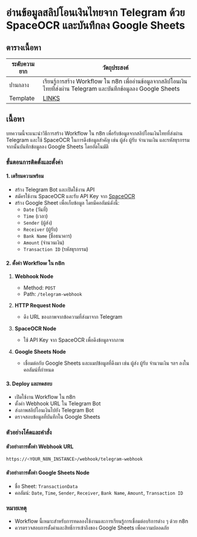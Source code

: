 # อ่านข้อมูลสลิปโอนเงินไทยจาก Telegram ด้วย SpaceOCR และบันทึกลง Google Sheets

## ตารางเนื้อหา
| ระดับความยาก | วัตถุประสงค์ |
|---------------|----------------|
| ปานกลาง      | เรียนรู้การสร้าง Workflow ใน n8n เพื่ออ่านข้อมูลจากสลิปโอนเงินไทยที่ส่งผ่าน Telegram และบันทึกข้อมูลลง Google Sheets |
| Template      | [LINKS](https://n8n.io/workflows/3008-extract-thai-bank-slip-data-from-line-using-spaceocr-and-save-to-google-sheets/) |

## เนื้อหา
บทความนี้จะแนะนำวิธีการสร้าง Workflow ใน n8n เพื่อรับข้อมูลจากสลิปโอนเงินไทยที่ส่งผ่าน Telegram และใช้ SpaceOCR ในการดึงข้อมูลสำคัญ เช่น ผู้ส่ง ผู้รับ จำนวนเงิน และรหัสธุรกรรม จากนั้นบันทึกข้อมูลลง Google Sheets โดยอัตโนมัติ

### ขั้นตอนการติดตั้งและตั้งค่า

#### 1. เตรียมความพร้อม
- สร้าง Telegram Bot และเปิดใช้งาน API
- สมัครใช้งาน SpaceOCR และรับ API Key จาก [SpaceOCR](https://spaceocr.com/)
- สร้าง Google Sheet เพื่อเก็บข้อมูล โดยมีคอลัมน์ดังนี้:
  - `Date` (วันที่)
  - `Time` (เวลา)
  - `Sender` (ผู้ส่ง)
  - `Receiver` (ผู้รับ)
  - `Bank Name` (ชื่อธนาคาร)
  - `Amount` (จำนวนเงิน)
  - `Transaction ID` (รหัสธุรกรรม)

#### 2. ตั้งค่า Workflow ใน n8n
1. **Webhook Node**
   - Method: `POST`
   - Path: `/telegram-webhook`

2. **HTTP Request Node**
   - ดึง URL ของภาพจากข้อความที่ส่งมาจาก Telegram

3. **SpaceOCR Node**
   - ใช้ API Key จาก SpaceOCR เพื่อดึงข้อมูลจากภาพ

4. **Google Sheets Node**
   - เชื่อมต่อกับ Google Sheets และแมปข้อมูลที่ดึงมา เช่น ผู้ส่ง ผู้รับ จำนวนเงิน ฯลฯ ลงในคอลัมน์ที่กำหนด

#### 3. Deploy และทดสอบ
- เปิดใช้งาน Workflow ใน n8n
- ตั้งค่า Webhook URL ใน Telegram Bot
- ส่งภาพสลิปโอนเงินไปยัง Telegram Bot
- ตรวจสอบข้อมูลที่บันทึกใน Google Sheets

### ตัวอย่างโค้ดและคำสั่ง

#### ตัวอย่างการตั้งค่า Webhook URL
```bash
https://<YOUR_N8N_INSTANCE>/webhook/telegram-webhook
```

#### ตัวอย่างการตั้งค่า Google Sheets Node
- ชื่อ Sheet: `TransactionData`
- คอลัมน์: `Date`, `Time`, `Sender`, `Receiver`, `Bank Name`, `Amount`, `Transaction ID`

### หมายเหตุ
- Workflow นี้เหมาะสำหรับการทดลองใช้งานและการเรียนรู้การเชื่อมต่อบริการต่าง ๆ ด้วย n8n
- ควรตรวจสอบการตั้งค่าและสิทธิ์การเข้าถึงของ Google Sheets เพื่อความปลอดภัย